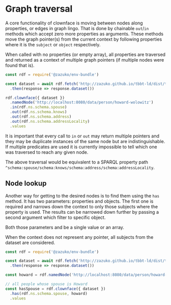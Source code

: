# Graph traversal

A core functionality of clownface is moving between nodes along properties, or edges in graph lingo. That is done by chainable `out`/`in` methods which accept zero more properties as arguments. These methods move the graph pointer(s) from the current context by following properties where it is the `subject` or `object` respectively.

When called with no properties (or empty array), all properties are traversed and returned as a context of multiple graph pointers (if multiple nodes were found that is).

<run-kit node-version="16">

```js
const rdf = require('@zazuko/env-bundle')

const dataset = await rdf.fetch('http://zazuko.github.io/tbbt-ld/dist/tbbt.nt')
  .then(response => response.dataset())

rdf.clownface({ dataset })
  .namedNode('http://localhost:8080/data/person/howard-wolowitz')
  .in(rdf.ns.schema.spouse)
  .out(rdf.ns.schema.knows)
  .out(rdf.ns.schema.address)
  .out(rdf.ns.schema.addressLocality)
  .values
```

</run-kit>

It is important that every call to `in` or `out` may return multiple pointers and they may be duplicate instances of the same node but are indistinguishable. If multiple predicates are used it is currently impossible to tell which one was traversed to reach any given node.

The above traversal would be equivalent to a SPARQL property path `^schema:spouse/schema:knows/schema:address/schema:addressLocality`.

## Node lookup

Another way for getting to the desired nodes is to find them using the `has` method. It has two parameters: properties and objects. The first one is required and narrows down the context to only those subjects where the property is used. The results can be narrowed down further by passing a second argument which filter to specific object.

Both those parameters and be a single value or an array.

When the context does not represent any pointer, all subjects from the dataset are considered.

<run-kit node-version="16">

```js
const rdf = require('@zazuko/env-bundle')

const dataset = await rdf.fetch('http://zazuko.github.io/tbbt-ld/dist/tbbt.nt')
  .then(response => response.dataset())

const howard = rdf.namedNode('http://localhost:8080/data/person/howard-wolowitz')

// all people whose spouse is Howard
const hasSpouse = rdf.clownface({ dataset })
  .has(rdf.ns.schema.spouse, howard)
  .values
```

</run-kit>
